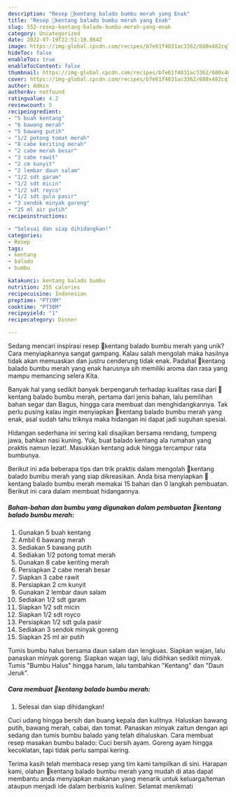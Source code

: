 ```yaml
---
description: "Resep 🥔kentang balado bumbu merah yang Enak"
title: "Resep 🥔kentang balado bumbu merah yang Enak"
slug: 552-resep-kentang-balado-bumbu-merah-yang-enak
category: Uncategorized
date: 2022-07-19T22:51:18.864Z
image: https://img-global.cpcdn.com/recipes/b7e61f4831ac3362/680x482cq70/kentang-balado-bumbu-merah-foto-resep-utama.jpg
hideToc: false
enableToc: true
enableTocContent: false
thumbnail: https://img-global.cpcdn.com/recipes/b7e61f4831ac3362/680x482cq70/kentang-balado-bumbu-merah-foto-resep-utama.jpg
cover: https://img-global.cpcdn.com/recipes/b7e61f4831ac3362/680x482cq70/kentang-balado-bumbu-merah-foto-resep-utama.jpg
author: Admin
authorAv: notfound
ratingvalue: 4.2
reviewcount: 5
recipeingredient:
- "5 buah kentang"
- "6 bawang merah"
- "5 bawang putih"
- "1/2 potong tomat merah"
- "8 cabe keriting merah"
- "2 cabe merah besar"
- "3 cabe rawit"
- "2 cm kunyit"
- "2 lembar daun salam"
- "1/2 sdt garam"
- "1/2 sdt micin"
- "1/2 sdt royco"
- "1/2 sdt gula pasir"
- "3 sendok minyak goreng"
- "25 ml air putih"
recipeinstructions:

- "Selesai dan siap dihidangkan!"
categories:
- Resep
tags:
- kentang
- balado
- bumbu

katakunci: kentang balado bumbu 
nutrition: 255 calories
recipecuisine: Indonesian
preptime: "PT19M"
cooktime: "PT30M"
recipeyield: "1"
recipecategory: Dinner

---
```





Sedang mencari inspirasi resep 🥔kentang balado bumbu merah yang unik? Cara menyiapkannya sangat gampang. Kalau salah mengolah maka hasilnya tidak akan memuaskan dan justru cenderung tidak enak. Padahal 🥔kentang balado bumbu merah yang enak harusnya sih memiliki aroma dan rasa yang mampu memancing selera Kita.





Banyak hal yang sedikit banyak berpengaruh terhadap kualitas rasa dari 🥔kentang balado bumbu merah, pertama dari jenis bahan, lalu pemilihan bahan segar dan Bagus, hingga cara membuat dan menghidangkannya. Tak perlu pusing kalau ingin menyiapkan 🥔kentang balado bumbu merah yang enak,      asal sudah tahu triknya maka hidangan ini dapat jadi suguhan spesial.














Hidangan sederhana ini sering kali disajikan bersama rendang, tumpeng jawa, bahkan nasi kuning. Yuk, buat balado kentang ala rumahan yang praktis namun lezat!. Masukkan kentang aduk hingga tercampur rata bumbunya.






Berikut ini ada beberapa tips dan trik praktis dalam mengolah 🥔kentang balado bumbu merah yang siap dikreasikan. Anda bisa menyiapkan 🥔kentang balado bumbu merah memakai 15 bahan dan 0 langkah pembuatan. Berikut ini cara dalam membuat hidangannya.

<!--inarticleads1-->

##### Bahan-bahan dan bumbu yang digunakan dalam pembuatan 🥔kentang balado bumbu merah:

1. Gunakan 5 buah kentang
1. Ambil 6 bawang merah
1. Sediakan 5 bawang putih
1. Sediakan 1/2 potong tomat merah
1. Gunakan 8 cabe keriting merah
1. Persiapkan 2 cabe merah besar
1. Siapkan 3 cabe rawit
1. Persiapkan 2 cm kunyit
1. Gunakan 2 lembar daun salam
1. Sediakan 1/2 sdt garam
1. Siapkan 1/2 sdt micin
1. Siapkan 1/2 sdt royco
1. Persiapkan 1/2 sdt gula pasir
1. Sediakan 3 sendok minyak goreng
1. Siapkan 25 ml air putih


Tumis bumbu halus bersama daun salam dan lengkuas. Siapkan wajan, lalu panaskan minyak goreng. Siapkan wajan lagi, lalu didihkan sedikit minyak. Tumis &#34;Bumbu Halus&#34; hingga harum, lalu tambahkan &#34;Kentang&#34; dan &#34;Daun Jeruk&#34;. 

<!--inarticleads2-->

##### Cara membuat 🥔kentang balado bumbu merah:


1. Selesai dan siap dihidangkan!

Cuci udang hingga bersih dan buang kepala dan kulitnya. Haluskan bawang putih, bawang merah, cabai, dan tomat. Panaskan minyak zaitun dengan api sedang dan tumis bumbu balado yang telah dihaluskan. Cara membuat resep masakan bumbu balado: Cuci bersih ayam. Goreng ayam hingga kecoklatan, tapi tidak perlu sampai kering. 

Terima kasih telah membaca resep yang tim kami tampilkan di sini. Harapan kami, olahan 🥔kentang balado bumbu merah yang mudah di atas dapat membantu anda menyiapkan makanan yang menarik untuk keluarga/teman ataupun menjadi ide dalam berbisnis kuliner. Selamat menikmati
